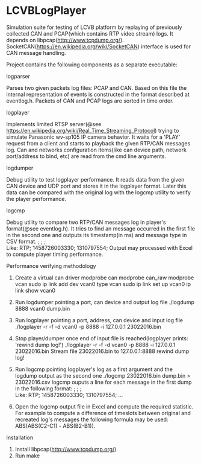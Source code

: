# LCVBLogPlayer

Simulation suite for testing of LCVB platform by replaying of previously collected CAN and PCAP(which contains RTP 
video stream) logs. It depends on libpcap(http://www.tcpdump.org/). SocketCAN(https://en.wikipedia.org/wiki/SocketCAN)
interface is used for CAN message handling.

Project contains the following components as a separate executable:

   logparser
   
   Parses two given packets log files: PCAP and CAN. Based on this file the internal representation of
   events is constructed in the format described at eventlog.h. Packets of CAN and PCAP logs are sorted in time
   order.

   logplayer
   
   Implements limited RTSP server(@see https://en.wikipedia.org/wiki/Real_Time_Streaming_Protocol) trying to
   simulate Panasonic wv-sp105 IP camera behavior.
   It waits for a 'PLAY' request from a client and starts to playback the given RTP/CAN messages log.
   Can and networks configuration items(like can device path, network port/address to bind, etc)
   are read from the cmd line arguments.

   logdumper
   
   Debug utility to test logplayer performance. It reads data from the given
   CAN device and UDP port and stores it in the logplayer format. Later this data
   can be compared with the original log with the logcmp utility to verify the
   player performance.

   logcmp
   
   Debug utility to compare two RTP/CAN messages log in player's format(@see eventlog.h). It tries to find 
   an message occurred in the first file in the second one and outputs its timestamp(in ms) and message type in 
   CSV format.
      <type>; <timestamp in first file in ms>; <timestamp in second file in ms>;   
   Like:
   RTP; 1458726003330; 1310797554;
   Output may processed with Excel to compute player timing performance.

Performance verifying methodology

1. Create a virtual can driver
   modprobe can
   modprobe can_raw
   modprobe vcan
   sudo ip link add dev vcan0 type vcan
   sudo ip link set up vcan0
   ip link show vcan0

2. Run logdumper pointing a port, can device and output log file 
   ./logdump 8888 vcan0 dump.bin
   
3. Run logplayer pointing a port, address, can device and input log file
   ./logplayer -r -f -d vcan0 -p 8888 -i 127.0.0.1 23022016.bin

4. Stop player/dumper once end of input file is reached(logplayer prints: 'rewind dump log!')
   ./logplayer -r -f -d vcan0 -p 8888 -i 127.0.0.1 23022016.bin
   Stream file 23022016.bin to 127.0.0.1:8888
   rewind dump log!

5. Run logcmp pointing logplayer's log as a first argument and the logdump output as the second one
   ./logcmp 23022016.bin dump.bin > 23022016.csv
   logcmp ouputs a line for each message in the first dump in the following format: 
         <type>; <timestamp in first file in ms>; <timestamp in second file in ms>;   
   Like:
         RTP; 1458726003330; 1310797554;
         ...

6. Open the logcmp output file in Excel and compute the required statistic.
   For example to compute a difference of timeslots between original and
   recreated log's messages the following formula may be used:  ABS(ABS(C2-C1) - ABS(B2-B1)).

Installation
   1. Install libpcap(http://www.tcpdump.org/)
   2. Run make

